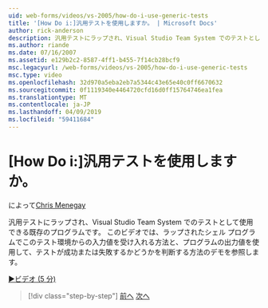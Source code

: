 ```yaml
---
uid: web-forms/videos/vs-2005/how-do-i-use-generic-tests
title: '[How Do i:]汎用テストを使用しますか。 | Microsoft Docs'
author: rick-anderson
description: 汎用テストにラップされ、Visual Studio Team System でのテストとして使用できる既存のプログラムです。 このビデオでは、方法のデモを見る.
ms.author: riande
ms.date: 07/16/2007
ms.assetid: e129b2c2-8587-4ff1-b455-7f14cb28bcf9
msc.legacyurl: /web-forms/videos/vs-2005/how-do-i-use-generic-tests
msc.type: video
ms.openlocfilehash: 32d970a5eba2eb7a5344c43e65e40c0ff6670632
ms.sourcegitcommit: 0f1119340e4464720cfd16d0ff15764746ea1fea
ms.translationtype: MT
ms.contentlocale: ja-JP
ms.lasthandoff: 04/09/2019
ms.locfileid: "59411684"
---
```

# <a name="how-do-i-use-generic-tests"></a>[How Do i:]汎用テストを使用しますか。

によって[Chris Menegay](https://twitter.com/CMenegay)

汎用テストにラップされ、Visual Studio Team System でのテストとして使用できる既存のプログラムです。 このビデオでは、ラップされたシェル プログラムでこのテスト環境からの入力値を受け入れる方法と、プログラムの出力値を使用して、テストが成功または失敗するかどうかを判断する方法のデモを参照します。

[&#9654;ビデオ (5 分)](https://channel9.msdn.com/Blogs/ASP-NET-Site-Videos/how-do-i-use-generic-tests)

> [!div class="step-by-step"]
> [前へ](how-do-i-enforce-coding-standards-with-code-analysis.md)
> [次へ](how-do-i-publish-and-analyze-test-results.md)
